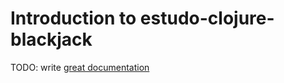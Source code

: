 # Introduction to estudo-clojure-blackjack

TODO: write [great documentation](http://jacobian.org/writing/what-to-write/)
